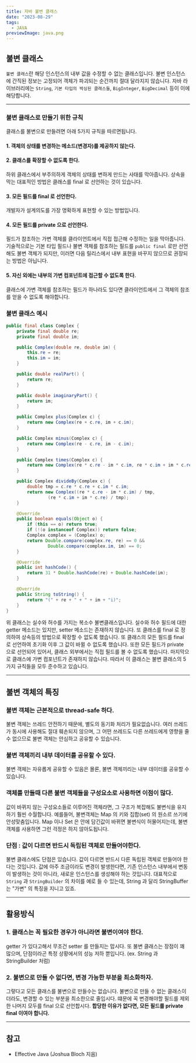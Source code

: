 ```yaml
---
title: 자바 불변 클래스
date: "2023-08-29"
tags:
  - JAVA
previewImage: java.png
---
```


## 불변 클래스

`불변 클래스`란 해당 인스턴스의 내부 값을 수정할 수 없는 클래스입니다. 불변 인스턴스에 간직된 정보는 고정되어 객체가 파괴되는 순간까지 절대 달라지지 않습니다. 자바 라이브러리에는 `String`, `기본 타입의 박싱된 클래스들`, `BigInteger`, `BigDecimal` 등이 이에 해당합니다.

---

### 불변 클래스로 만들기 위한 규칙

클래스를 불변으로 만들려면 아래 5가지 규칙을 따르면됩니다.

#### 1. 객체의 상태를 변경하는 메소드(변경자)를 제공하지 않는다.

#### 2. 클래스를 확장할 수 없도록 한다.

하위 클래스에서 부주의하게 객체의 상태를 변하게 만드는 사태를 막아줍니다. 상속을 막는 대표적인 방법은 클래스를 final 로 선언하는 것이 있습니다.

#### 3. 모든 필드를 final 로 선언한다.

개발자가 설계의도를 가장 명확하게 표현할 수 있는 방법입니다.

#### 4. 모든 필드를 private 으로 선언한다.

필드가 참조하는 가변 객체를 클라이언트에서 직접 접근해 수정하는 일을 막아줍니다. 기술적으로는 기본 타입 필드나 불변 객체를 참조하는 필드를 `public final` 로만 선언해도 불변 객체가 되지만, 이러면 다음 릴리스에서 내부 표현을 바꾸지 않으므로 권장되는 방법은 아닙니다.

#### 5. 자신 외에는 내부의 가변 컴포넌트에 접근할 수 없도록 한다.

클래스에 가변 객체를 참조하는 필드가 하나라도 있다면 클라이언트에서 그 객체의 참조를 얻을 수 없도록 해야합니다.

### 불변 클래스 예시

```java
public final class Complex {
    private final double re;
    private final double im;

    public Complex(double re, double im) {
        this.re = re;
        this.im = im;
    }

    public double realPart() {
        return re;
    }

    public double imaginaryPart() {
        return im;
    }

    public Complex plus(Complex c) {
        return new Complex(re + c.re, im + c.im);
    }

    public Complex minus(Complex c) {
        return new Complex(re - c.re, im - c.im);
    }

    public Complex times(Complex c) {
        return new Complex(re * c.re - im * c.im, re * c.im + im * c.re);
    }

    public Complex divideBy(Complex c) {
        double tmp = c.re * c.re + c.im * c.im;
        return new Complex((re * c.re - im * c.im) / tmp,
                (re * c.im + im * c.re) / tmp);
    }

    @Override
    public boolean equals(Object o) {
        if (this == o) return true;
        if (!(o instanceof Complex)) return false;
        Complex complex = (Complex) o;
        return Double.compare(complex.re, re) == 0 &&
                Double.compare(complex.im, im) == 0;
    }

    @Override
    public int hashCode() {
        return 31 * Double.hashCode(re) + Double.hashCode(im);
    }

    @Override
    public String toString() {
        return "(" + re + " + " + im + "i)";
    }
}
```

위 클래스는 실수와 허수를 가지는 복소수 불변클래스입니다. 실수와 허수 필드에 대한 getter 메소드는 있지만, setter 메소드는 존재하지 않습니다. 또 클래스를 final 로 정의하여 상속등의 방법으로 확장할 수 없도록 했습니다. 또 클래스의 모든 필드를 final 로 선언하여 초기화 이후 그 값이 바뀔 수 없도록 했습니다. 또한 모든 필드가 private 으로 선언되어 있어서, 클래스 외부에서는 직접 필드를 볼 수 없도록 했습니다. 마지막으로 클래스에 가변 컴포넌트가 존재하지 않습니다. 따라서 이 클래스는 불변 클래스의 5가지 규칙들을 모두 준수하고 있습니다.

---

## 불변 객체의 특징

### 불변 객체는 근본적으로 thread-safe 하다.

불변 객체는 쓰레드 안전하기 때문에, 별도의 동기화 처리가 필요없습니다. 여러 쓰레드가 동시에 사용해도 절대 훼손되지 않으며, 그 어떤 쓰레드도 다른 쓰레드에게 영향을 줄 수 없으므로 불변 객체는 안심하고 공유할 수 있습니다.

### 불변 객체끼리 내부 데이터를 공유할 수 있다.

불변 객체는 자유롭게 공유할 수 있음은 몰론, 불변 객체끼리는 내부 데이터를 공유할 수 있습니다.

### 객체를 만들때 다른 불변 객체들을 구성요소로 사용하면 이점이 많다.

값이 바뀌지 않는 구성요소들로 이루어진 객체라면, 그 구조가 복잡해도 불변식을 유지하기 훨씬 수월합니다. 예를들어, 불변객체는 Map 의 키와 집합(set) 의 원소르 쓰기에 안성맞춤입니다. Map 이나 Set 은 안에 담긴값이 바뀌면 불변식이 허물어지는데, 불변 객체를 사용하면 그런 걱정은 하지 않아도됩니다.

### 단점 : 값이 다르면 반드시 독립된 객체로 만들어야한다.

불변 클래스에도 단점은 있습니다. 값이 다르면 반드시 다른 독립된 객체로 만들어야 한다는 것입니다. 값에 아주 조금이라도 변경이 발생한다면, 기존 인스턴스 내부에서 변동이 발생하는 것이 아니라, 새로운 인스턴스를 생성해야 하는 것입니다. 대표적으로 `String` 과 `StringBuilder` 의 차이를 예로 들 수 있는데, String 과 달리 StringBuffer 는 "가변" 의 특징을 지니고 있죠.

---

## 활용방식

### 1. 클래스는 꼭 필요한 경우가 아니라면 불변이여야 한다.

getter 가 있다고해서 무조건 setter 를 만들지는 맙시다. 또 불변 클래스는 장점이 꽤 많으며, 단점이라곤 특정 상황에서의 성능 저하 뿐입니다. (ex. String 과 StringBuilder 처럼)

### 2. 불변으로 만들 수 없다면, 변경 가능한 부분을 최소화하자.

그렇다고 모든 클래스를 불변으로 만들수는 없습니다. 불변으로 만들 수 없는 클래스이더라도, 변경할 수 있는 부분을 최소한으로 줄입시다. 떄문에 꼭 변경해야할 필드를 제외한 나머지 모두를 final 으로 선언합시다. **합당한 이유가 없다면, 모든 필드를 private final 이여야 합니다.**

---

## 참고

- Effective Java (Joshua Bloch 지음)
